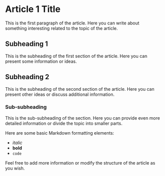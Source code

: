 # Article 1 Title

This is the first paragraph of the article. Here you can write about something interesting related to the topic of the article.

## Subheading 1

This is the subheading of the first section of the article. Here you can present some information or ideas.

## Subheading 2

This is the subheading of the second section of the article. Here you can present other ideas or discuss additional information.

### Sub-subheading

This is the sub-subheading of the section. Here you can provide even more detailed information or divide the topic into smaller parts.

Here are some basic Markdown formatting elements:
- *italic*
- **bold**
- `code`

Feel free to add more information or modify the structure of the article as you wish.
